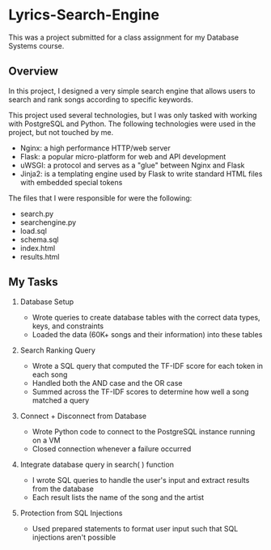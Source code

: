 # Lyrics-Search-Engine

This was a project submitted for a class assignment for my Database Systems course.

## Overview

In this project, I designed a very simple search engine that allows users to search and rank songs according to specific keywords. 

This project used several technologies, but I was only tasked with working with PostgreSQL and Python. The following technologies were used in the project, but not touched by me.
* Nginx: a high performance HTTP/web server
* Flask: a popular micro-platform for web and API development
* uWSGI​: a protocol and serves as a "glue" between Nginx and Flask
* Jinja2​: ​is a templating engine used by Flask to write standard HTML files with embedded special tokens

The files that I were responsible for were the following:
* search.py
* searchengine.py
* load.sql
* schema.sql
* index.html
* results.html

## My Tasks
1. Database Setup
	- Wrote queries to create database tables with the correct data types, keys, and constraints
	- Loaded the data (60K+ songs and their information) into these tables
	
2. Search Ranking Query
	- Wrote a SQL query that computed the TF-IDF score for each token in each song
	- Handled both the AND case and the OR case
	- Summed across the TF-IDF scores to determine how well a song matched a query
	
3. Connect + Disconnect from Database
	- Wrote Python code to connect to the PostgreSQL instance running on a VM 
	- Closed connection whenever a failure occurred
	
4. Integrate database query in search( ) function
	- I wrote SQL queries to handle the user's input and extract results from the database
	- Each result lists the name of the song and the artist
	
5. Protection from SQL Injections
	- Used prepared statements to format user input such that SQL injections aren't possible
